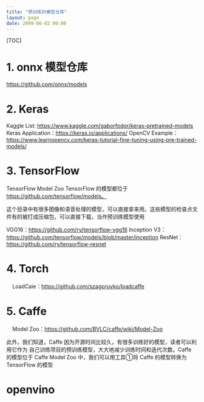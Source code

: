 ```yaml
---
title: "预训练的模型仓库"
layout: page
date: 2099-06-02 00:00
---
```

[TOC]
# 1. onnx 模型仓库
https://github.com/onnx/models


# 2. Keras
Kaggle List: https://www.kaggle.com/gaborfodor/keras-pretrained-models
Keras Application：https://keras.io/applications/
OpenCV Example：https://www.learnopencv.com/keras-tutorial-fine-tuning-using-pre-trained-models/

# 3. TensorFlow

TensorFlow Model Zoo 
TensorFlow 的模型都位于 https://github.com/tensorflow/models。

这个目录中有很多图像和语音处理的模型，可以直接拿来用。这些模型的检查点文件有的被打成压缩包，可以直接下载，当作预训练模型使用

VGG16：https://github.com/ry/tensorflow-vgg16
Inception V3：https://github.com/tensorflow/models/blob/master/inception
ResNet：https://github.com/ry/tensorflow-resnet

# 4. Torch
    LoadCaie：https://github.com/szagoruyko/loadcaffe

# 5. Caffe
    Model Zoo：https://github.com/BVLC/caffe/wiki/Model-Zoo

此外，我们知道，Caffe 因为开源时间比较久，有很多训练好的模型，读者可以利用它作为 自己训练项目的预训练模型，大大地减少训练时间和迭代次数。Caffe 的模型位于 Caffe Model Zoo 中，我们可以用工具①将 Caffe 的模型转换为 TensorFlow 的模型


# openvino


